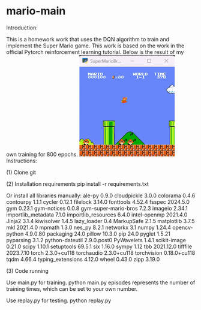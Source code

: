 # mario-main
Introduction:

This is a homework work that uses the DQN algorithm to train and implement the Super Mario game.
This work is based on the work in the official Pytorch reinforcement learning tutorial.
Below is the result of my own training for 800 epochs.
![alt text](train_result_video.gif)
Instructions:

(1) Clone git

(2) Installation requirements
pip install -r requirements.txt

Or install all libraries manually:
ale-py               0.9.0
cloudpickle          3.0.0
colorama             0.4.6
contourpy            1.1.1
cycler               0.12.1
filelock             3.14.0
fonttools            4.52.4
fsspec               2024.5.0
gym                  0.23.1
gym-notices          0.0.8
gym-super-mario-bros 7.2.3
imageio              2.34.1
importlib_metadata   7.1.0
importlib_resources  6.4.0
intel-openmp         2021.4.0
Jinja2               3.1.4
kiwisolver           1.4.5
lazy_loader          0.4
MarkupSafe           2.1.5
matplotlib           3.7.5
mkl                  2021.4.0
mpmath               1.3.0
nes_py               8.2.1
networkx             3.1
numpy                1.24.4
opencv-python        4.9.0.80
packaging            24.0
pillow               10.3.0
pip                  24.0
pyglet               1.5.21
pyparsing            3.1.2
python-dateutil      2.9.0.post0
PyWavelets           1.4.1
scikit-image         0.21.0
scipy                1.10.1
setuptools           69.5.1
six                  1.16.0
sympy                1.12
tbb                  2021.12.0
tifffile             2023.7.10
torch                2.3.0+cu118
torchaudio           2.3.0+cu118
torchvision          0.18.0+cu118
tqdm                 4.66.4
typing_extensions    4.12.0
wheel                0.43.0
zipp                 3.19.0


(3) Code running

Use main.py for training.
python main.py
episodes represents the number of training times, which can be set to your own number.

Use replay.py for testing.
python replay.py


